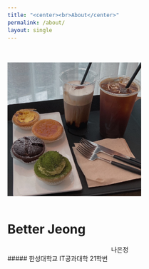 ```yaml
---
title: "<center><br>About</center>"
permalink: /about/
layout: single
---
```


<br><br>
<img src="/assets/images/about/210510_cafe.jpg" width="300" height="300" align="center">
<br><br>
# Better Jeong
<center>나은정</center>
##### 한성대학교 IT공과대학 21학번